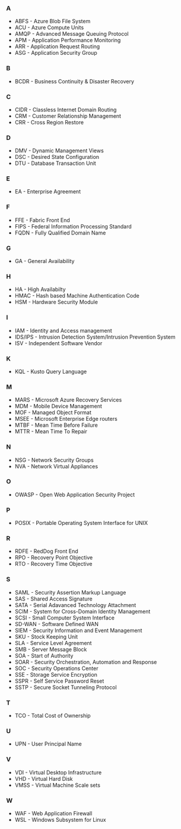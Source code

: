 ### A
 - ABFS - Azure Blob File System
 - ACU - Azure Compute Units
 - AMQP - Advanced Message Queuing Protocol
 - APM - Application Performance Monitoring
 - ARR - Application Request Routing
 - ASG - Application Security Group
 ### B
 - BCDR - Business Continuity & Disaster Recovery
 ### C
 - CIDR - Classless Internet Domain Routing
 - CRM - Customer Relationship Management
 - CRR - Cross Region Restore
 ### D
 - DMV - Dynamic Management Views
 - DSC - Desired State Configuration
 - DTU - Database Transaction Unit
 ### E
 - EA - Enterprise Agreement
 ### F
 - FFE - Fabric Front End
 - FIPS - Federal Information Processing Standard
 - FQDN - Fully Qualified Domain Name
 ### G
 - GA - General Availability
 ### H
 - HA - High Availabilty
 - HMAC - Hash based Machine Authentication Code
 - HSM - Hardware Security Module
 ### I
 - IAM - Identity and Access management
 - IDS/IPS - Intrusion Detection System/Intrusion Prevention System
 - ISV - Independent Software Vendor
 ### K
 - KQL - Kusto Query Language
 ### M
 - MARS - Microsoft Azure Recovery Services
 - MDM - Mobile Device Management
 - MOF - Managed Object Format
 - MSEE - Microsoft Enterprise Edge routers
 - MTBF - Mean Time Before Failure
 - MTTR - Mean Time To Repair
 ### N
 - NSG - Network Security Groups
 - NVA - Network Virtual Appliances
 ### O
 - OWASP - Open Web Application Security Project
 ### P
 - POSIX - Portable Operating System Interface for UNIX
 ### R
 - RDFE - RedDog Front End
 - RPO - Recovery Point Objective
 - RTO - Recovery Time Objective
 ### S
 - SAML - Security Assertion Markup Language
 - SAS - Shared Access Signature
 - SATA - Serial Adavanced Technology Attachment
 - SCIM - System for Cross-Domain Identity Management
 - SCSI - Small Computer System Interface
 - SD-WAN - Software Defined WAN
 - SIEM - Security Information and Event Management
 - SKU - Stock Keeping Unit
 - SLA - Service Level Agreement
 - SMB - Server Message Block
 - SOA - Start of Authority
 - SOAR - Security Orchestration, Automation and Response
 - SOC - Security Operations Center
 - SSE - Storage Service Encryption
 - SSPR - Self Service Password Reset
 - SSTP - Secure Socket Tunneling Protocol
 ### T
 - TCO - Total Cost of Ownership
 ### U
 - UPN - User Principal Name
### V
 - VDI - Virtual Desktop Infrastructure 
 - VHD - Virtual Hard Disk
 - VMSS - Virtual Machine Scale sets
 ### W
 - WAF - Web Application Firewall
 - WSL - Windows Subsystem for Linux
